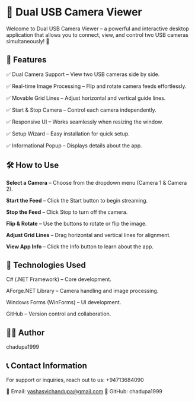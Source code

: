# 🎥 Dual USB Camera Viewer

Welcome to Dual USB Camera Viewer – a powerful and interactive desktop application that allows you to connect, view, and control two USB cameras simultaneously! 🚀

## 🌟 Features

✅ Dual Camera Support – View two USB cameras side by side.

✅ Real-time Image Processing – Flip and rotate camera feeds effortlessly.

✅ Movable Grid Lines – Adjust horizontal and vertical guide lines.

✅ Start & Stop Camera – Control each camera independently.

✅ Responsive UI – Works seamlessly when resizing the window.

✅ Setup Wizard – Easy installation for quick setup.

✅ Informational Popup – Displays details about the app.

## 🛠️ How to Use

**Select a Camera** – Choose from the dropdown menu (Camera 1 & Camera 2).

**Start the Feed** – Click the Start button to begin streaming.

**Stop the Feed** – Click Stop to turn off the camera.

**Flip & Rotate** – Use the buttons to rotate or flip the image.

**Adjust Grid Lines** – Drag horizontal and vertical lines for alignment.

**View App Info** – Click the Info button to learn about the app.


## 🔧 Technologies Used

C# (.NET Framework) – Core development.

AForge.NET Library – Camera handling and image processing.

Windows Forms (WinForms) – UI development.

GitHub – Version control and collaboration.

## 👨‍💻 Author
chadupa1999


## 📞 Contact Information

For support or inquiries, reach out to us: +94713684090

📧 Email: yashasvichandupa@gmail.com 🐙 GitHub: chadupa1999
